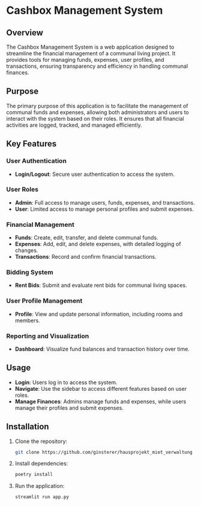 # Cashbox Management System

## Overview
The Cashbox Management System is a web application designed to streamline the financial management of a communal living project. It provides tools for managing funds, expenses, user profiles, and transactions, ensuring transparency and efficiency in handling communal finances.

## Purpose
The primary purpose of this application is to facilitate the management of communal funds and expenses, allowing both administrators and users to interact with the system based on their roles. It ensures that all financial activities are logged, tracked, and managed efficiently.

## Key Features

### User Authentication
- **Login/Logout**: Secure user authentication to access the system.

### User Roles
- **Admin**: Full access to manage users, funds, expenses, and transactions.
- **User**: Limited access to manage personal profiles and submit expenses.

### Financial Management
- **Funds**: Create, edit, transfer, and delete communal funds.
- **Expenses**: Add, edit, and delete expenses, with detailed logging of changes.
- **Transactions**: Record and confirm financial transactions.

### Bidding System
- **Rent Bids**: Submit and evaluate rent bids for communal living spaces.

### User Profile Management
- **Profile**: View and update personal information, including rooms and members.

### Reporting and Visualization
- **Dashboard**: Visualize fund balances and transaction history over time.

## Usage
- **Login**: Users log in to access the system.
- **Navigate**: Use the sidebar to access different features based on user roles.
- **Manage Finances**: Admins manage funds and expenses, while users manage their profiles and submit expenses.

## Installation
1. Clone the repository:
    ```sh
    git clone https://github.com/ginsterer/hausprojekt_miet_verwaltung
    ```
2. Install dependencies:
    ```sh
    poetry install
    ```
3. Run the application:
    ```sh
    streamlit run app.py
    ```

